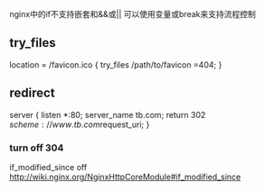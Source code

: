 nginx中的if不支持嵌套和&&或||
可以使用变量或break来支持流程控制

## try_files
location = /favicon.ico {
    try_files /path/to/favicon =404;
}

## redirect
server {
        listen *:80;
        server_name tb.com;
        return 302 $scheme://www.tb.com$request_uri;
}

### turn off 304
if_modified_since off
http://wiki.nginx.org/NginxHttpCoreModule#if_modified_since
